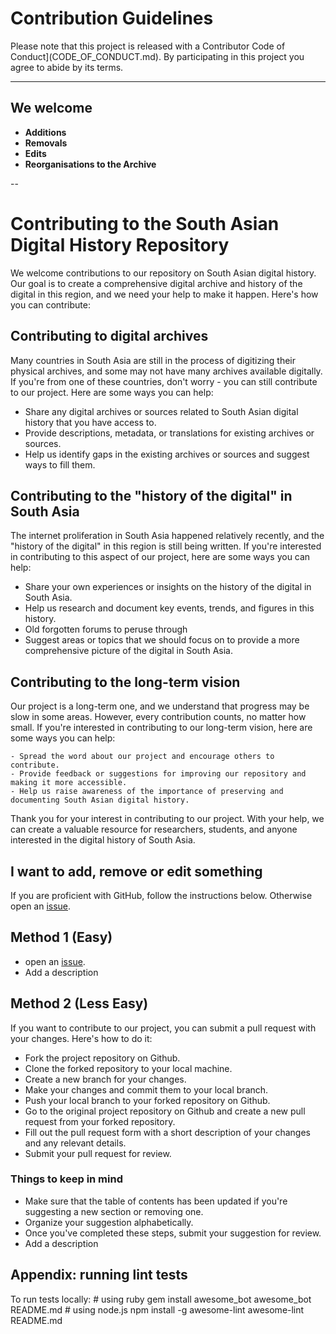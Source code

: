 # Contribution Guidelines

Please note that this project is released with a Contributor Code of Conduct](CODE_OF_CONDUCT.md). By participating in this project you agree to abide by its terms.

---

## We welcome

- **Additions**
- **Removals** 
- **Edits**
- **Reorganisations to the Archive**

--

# Contributing to the South Asian Digital History Repository

We welcome contributions to our repository on South Asian digital history. Our goal is to create a comprehensive digital archive and history of the digital in this region, and we need your help to make it happen. Here's how you can contribute:

## Contributing to digital archives

Many countries in South Asia are still in the process of digitizing their physical archives, and some may not have many archives available digitally. If you're from one of these countries, don't worry - you can still contribute to our project. Here are some ways you can help:

   - Share any digital archives or sources related to South Asian digital history that you have access to.
   - Provide descriptions, metadata, or translations for existing archives or sources.
   - Help us identify gaps in the existing archives or sources and suggest ways to fill them.

## Contributing to the "history of the digital" in South Asia

The internet proliferation in South Asia happened relatively recently, and the "history of the digital" in this region is still being written. If you're interested in contributing to this aspect of our project, here are some ways you can help:

   - Share your own experiences or insights on the history of the digital in South Asia.
   - Help us research and document key events, trends, and figures in this history.
   - Old forgotten forums to peruse through
   - Suggest areas or topics that we should focus on to provide a more comprehensive picture of the digital in South Asia.

## Contributing to the long-term vision

Our project is a long-term one, and we understand that progress may be slow in some areas. However, every contribution counts, no matter how small. If you're interested in contributing to our long-term vision, here are some ways you can help:

    - Spread the word about our project and encourage others to contribute.
    - Provide feedback or suggestions for improving our repository and making it more accessible.
    - Help us raise awareness of the importance of preserving and documenting South Asian digital history.

Thank you for your interest in contributing to our project. With your help, we can create a valuable resource for researchers, students, and anyone interested in the digital history of South Asia.



## I want to add, remove or edit something 

If you are proficient with GitHub, follow the instructions below. Otherwise open an [issue](https://github.com/micahchoo/awesome-digital-history-South-Asia/issues/new/choose).

## Method 1 (Easy)
- open an [issue](https://github.com/micahchoo/awesome-digital-history-South-Asia/issues/new/choose).
- Add a description

## Method 2 (Less Easy)
If you want to contribute to our project, you can submit a pull request with your changes. Here's how to do it:

-    Fork the project repository on Github.
-    Clone the forked repository to your local machine.
-    Create a new branch for your changes.
-    Make your changes and commit them to your local branch.
-    Push your local branch to your forked repository on Github.
-    Go to the original project repository on Github and create a new pull request from your forked repository.
-    Fill out the pull request form with a short description of your changes and any relevant details.
-    Submit your pull request for review.

### Things to keep in mind
-    Make sure that the table of contents has been updated if you're suggesting a new section or removing one.
-    Organize your suggestion alphabetically.
-    Once you've completed these steps, submit your suggestion for review.
-    Add a description

## Appendix: running lint tests
 To run tests locally:
    # using ruby
    gem install awesome_bot
    awesome_bot README.md
    # using node.js
    npm install -g awesome-lint
    awesome-lint README.md
